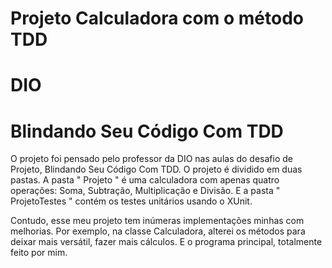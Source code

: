 # Projeto Calculadora com o método TDD
# DIO
# Blindando Seu Código Com TDD

O projeto foi pensado pelo professor da DIO nas aulas do desafio de Projeto, Blindando Seu Código Com TDD.
O projeto é dividido em duas pastas. 
A pasta " Projeto " é uma calculadora com apenas quatro operações: Soma, Subtração, Multiplicação e Divisão. E a pasta " ProjetoTestes " contém os testes unitários usando o XUnit.

Contudo, esse meu projeto tem inúmeras implementações minhas com melhorias. 
Por exemplo, na classe Calculadora, alterei os métodos para deixar mais versátil, fazer mais cálculos.
E o programa principal, totalmente feito por mim.
